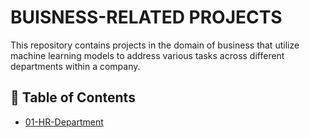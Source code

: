# BUISNESS-RELATED PROJECTS
This repository contains projects in the domain of business that utilize machine learning models to address various tasks across different departments within a company.

## :bookmark_tabs: Table of Contents
- [01-HR-Department](01-HR-Department)

